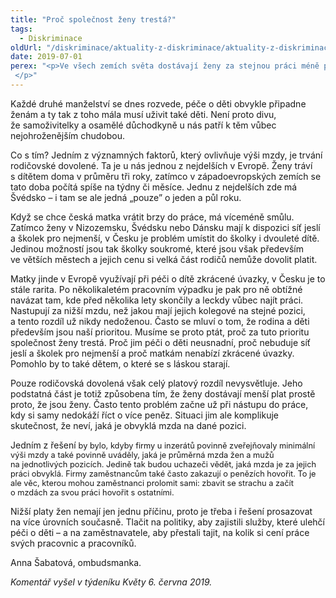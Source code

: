 ```yaml
---
title: "Proč společnost ženy trestá?"
tags:
  - Diskriminace
oldUrl: "/diskriminace/aktuality-z-diskriminace/aktuality-z-diskriminace-2019/proc-spolecnost-zeny-tresta/"
date: 2019-07-01
perex: "<p>Ve všech zemích světa dostávají ženy za stejnou práci méně peněz než muži. Nicméně rozdíly mezi jednotlivými zeměmi jsou obrovské. Na jedné straně stojí Lucembursko, kde mají ženy v průměru o 5 % nižší mzdy – a na straně druhé je bohužel Česká republika, kde je rozdíl 22 %, tedy skoro čtvrtina platu. Od nižší mzdy se odvíjí i nižší nemocenská a ve stáří pak nižší důchod.  </p>"
---
```


<!-- imported from the old website -->

<p>Každé druhé manželství se dnes rozvede, péče o děti obvykle připadne ženám a ty tak z toho mála musí uživit také děti. Není proto divu, že samoživitelky a osamělé důchodkyně u nás patří k těm vůbec nejohroženějším chudobou.</p><p> Co s tím? Jedním z významných faktorů, který ovlivňuje výši mzdy, je trvání rodičovské dovolené. Ta je u nás jednou z nejdelších v Evropě. Ženy tráví s dítětem doma v průměru tři roky, zatímco v západoevropských zemích se tato doba počítá spíše na týdny či měsíce. Jednu z nejdelších zde má Švédsko – i tam se ale jedná „pouze” o jeden a půl roku.</p><p> Když se chce česká matka vrátit brzy do práce, má víceméně smůlu. Zatímco ženy v Nizozemsku, Švédsku nebo Dánsku mají k dispozici síť jeslí a školek pro nejmenší, v Česku je problém umístit do školky i dvouleté dítě. Jedinou možností jsou tak školky soukromé, které jsou však především ve větších městech a jejich cenu si velká část rodičů nemůže dovolit platit.</p><p> Matky jinde v Evropě využívají při péči o dítě zkrácené úvazky, v Česku je to stále rarita. Po několikaletém pracovním výpadku je pak pro ně obtížné navázat tam, kde před několika lety skončily a leckdy vůbec najít práci. Nastupují za nižší mzdu, než jakou mají jejich kolegové na stejné pozici, a tento rozdíl už nikdy nedoženou. Často se mluví o tom, že rodina a děti především jsou naší prioritou. Musíme se proto ptát, proč za tuto prioritu společnost ženy trestá. Proč jim péči o děti neusnadní, proč nebuduje síť jeslí a školek pro nejmenší a proč matkám nenabízí zkrácené úvazky. Pomohlo by to také dětem, o které se s láskou starají.</p><p> Pouze rodičovská dovolená však celý platový rozdíl nevysvětluje. Jeho podstatná část je totiž způsobena tím, že ženy dostávají menší plat prostě proto, že jsou ženy. Často tento problém začne už při nástupu do práce, kdy si samy nedokáží říct o více peněz. Situaci jim ale komplikuje skutečnost, že neví, jaká je obvyklá mzda na dané pozici.</p><p> Jedním z řešení <span style="font-size: 12.8px;">by bylo, kdyby firmy u inzerátů povinně zveřejňovaly minimální výši mzdy a také povinně uváděly, jaká je průměrná mzda žen a mužů na jednotlivých pozicích. Jedině tak budou uchazeči vědět, jaká mzda je za jejich práci obvyklá. Firmy zaměstnancům také často zakazují o penězích hovořit. To je ale věc, kterou mohou zaměstnanci prolomit sami: zbavit se strachu a začít o mzdách za svou práci hovořit s ostatními.</span></p><p> Nižší platy žen nemají jen jednu příčinu, proto je třeba i řešení prosazovat na více úrovních současně. Tlačit na politiky, aby zajistili služby, které ulehčí péči o děti – a na zaměstnavatele, aby přestali tajit, na kolik si cení práce svých pracovnic a pracovníků. </p><p>Anna Šabatová, ombudsmanka.</p><p><i>Komentář vyšel v týdeníku Květy 6. června 2019.</i></p>
